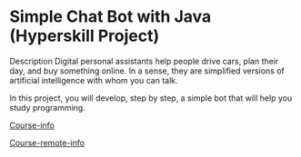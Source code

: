 # Simple Chat Bot with Java (Hyperskill Project)
Description
Digital personal assistants help people drive cars, plan their day, and buy something online. In a sense, they are simplified versions of artificial intelligence with whom you can talk.

In this project, you will develop, step by step, a simple bot that will help you study programming.

[Course-info](course-info.yaml)

[Course-remote-info](course-remote-info.yaml)

